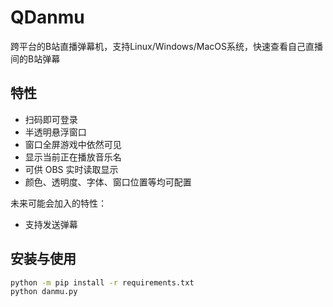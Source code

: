 # QDanmu

跨平台的B站直播弹幕机，支持Linux/Windows/MacOS系统，快速查看自己直播间的B站弹幕

## 特性

- 扫码即可登录
- 半透明悬浮窗口
- 窗口全屏游戏中依然可见
- 显示当前正在播放音乐名
- 可供 OBS 实时读取显示
- 颜色、透明度、字体、窗口位置等均可配置

未来可能会加入的特性：

- 支持发送弹幕

## 安装与使用

```bash
python -m pip install -r requirements.txt
python danmu.py
```

